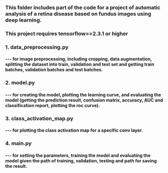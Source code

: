 ### This folder includes part of the code for a project of automatic analysis of a retina disease based on fundus images using deep learning.
### This project requires tensorflow==2.3.1 or higher

### 1. data_preprocessing.py 
####    --- for image preprocessing, including cropping, data augmentation, splitting the dataset into train, validation and test set and getting train batches, validation batches and test batches.

### 2. model.py 
####    --- for creating the model, plotting the learning curve, and evaluating the model (getting the prediction result, confusion matrix, accuracy, AUC and classification report, plotting the roc curve).

### 3. class_activation_map.py
####    --- for plotting the class activation map for a specific conv layer. 

### 4. main.py 
####    --- for setting the parameters, training the model and evaluating the model given the path of training, validation, testing and path for saving the result.


